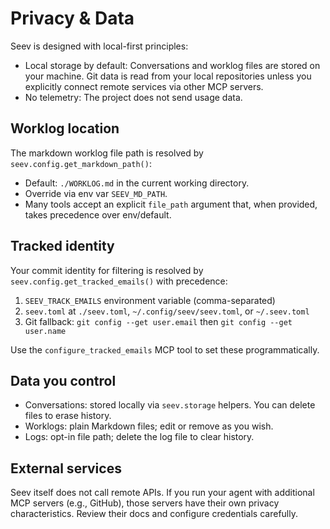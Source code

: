 # Privacy & Data

Seev is designed with local-first principles:

- Local storage by default: Conversations and worklog files are stored on your machine. Git data is read from your local repositories unless you explicitly connect remote services via other MCP servers.
- No telemetry: The project does not send usage data.

## Worklog location

The markdown worklog file path is resolved by `seev.config.get_markdown_path()`:
- Default: `./WORKLOG.md` in the current working directory.
- Override via env var `SEEV_MD_PATH`.
- Many tools accept an explicit `file_path` argument that, when provided, takes precedence over env/default.

## Tracked identity

Your commit identity for filtering is resolved by `seev.config.get_tracked_emails()` with precedence:
1) `SEEV_TRACK_EMAILS` environment variable (comma-separated)
2) `seev.toml` at `./seev.toml`, `~/.config/seev/seev.toml`, or `~/.seev.toml`
3) Git fallback: `git config --get user.email` then `git config --get user.name`

Use the `configure_tracked_emails` MCP tool to set these programmatically.

## Data you control

- Conversations: stored locally via `seev.storage` helpers. You can delete files to erase history.
- Worklogs: plain Markdown files; edit or remove as you wish.
- Logs: opt-in file path; delete the log file to clear history.

## External services

Seev itself does not call remote APIs. If you run your agent with additional MCP servers (e.g., GitHub), those servers have their own privacy characteristics. Review their docs and configure credentials carefully.
